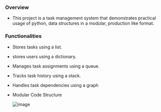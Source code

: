 ### Overview
- This project is a task management system that demonstrates practical usage of python, data structures in a modular, production like format.

### Functionalities

- Stores tasks using a list.
- stores users using a dictionary.
- Manages task assignments using a queue.
- Tracks task history using a stack.
- Handles task dependencies using a graph

- Modular Code Structure
  
  ![image](https://github.com/user-attachments/assets/bcd06bfb-b9f8-40d5-a8e0-385b743cccbe)
 
